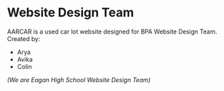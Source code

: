 # Website Design Team

AARCAR is a used car lot website designed for BPA Website Design Team. Created by:

- Arya
- Avika
- Colin

_(We are Eagan High School Website Design Team)_

